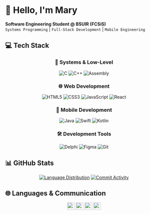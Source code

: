 # 👋 Hello, I'm Mary 

<div>

**Software Engineering Student @ BSUIR (FCSiS)**  
`Systems Programming` | `Full-Stack Development` | `Mobile Engineering`

</div>

## 💻 **Tech Stack**

<div align="center">

### 🔧 **Systems & Low-Level**
![C](https://img.shields.io/badge/C-A8B9CC?logo=c&logoColor=black&style=for-the-badge)
![C++](https://img.shields.io/badge/C++-00599C?logo=c%2B%2B&logoColor=white&style=for-the-badge)
![Assembly](https://img.shields.io/badge/ASM_FASM-2C2137?logo=assemblyscript&logoColor=white&style=for-the-badge)

### 🌐 **Web Development**
![HTML5](https://img.shields.io/badge/HTML5-E34F26?logo=html5&logoColor=white&style=for-the-badge)
![CSS3](https://img.shields.io/badge/CSS3-1572B6?logo=css3&logoColor=white&style=for-the-badge)
![JavaScript](https://img.shields.io/badge/JavaScript-F7DF1E?logo=javascript&logoColor=black&style=for-the-badge)
![React](https://img.shields.io/badge/React-61DAFB?logo=react&logoColor=black&style=for-the-badge)

### 📱 **Mobile Development**
![Java](https://img.shields.io/badge/Java-007396?logo=java&logoColor=white&style=for-the-badge)
![Swift](https://img.shields.io/badge/Swift-F05138?logo=swift&logoColor=white&style=for-the-badge)
![Kotlin](https://img.shields.io/badge/Kotlin-7F52FF?logo=kotlin&logoColor=white&style=for-the-badge)

### 🛠 **Development Tools**
![Delphi](https://img.shields.io/badge/Delphi-EE1F35?logo=delphi&logoColor=white&style=for-the-badge)
![Figma](https://img.shields.io/badge/Figma-F24E1E?logo=figma&logoColor=white&style=for-the-badge)
![Git](https://img.shields.io/badge/Git-F05032?logo=git&logoColor=white&style=for-the-badge)

</div>

## 📊 GitHub Stats
<div align="center">

[![Language Distribution](https://github-profile-summary-cards.vercel.app/api/cards/repos-per-language?username=muttell&theme=github_dark)](https://github.com/muttell)
[![Commit Activity](https://github-profile-summary-cards.vercel.app/api/cards/most-commit-language?username=muttell&theme=github_dark)](https://github.com/muttell)

</div>

## 🌐 Languages & Communication

<div align="center">

<img src="https://img.shields.io/badge/-Belarusian_Native-FFFFFF?logo=data:image/svg+xml;base64,PHN2ZyB4bWxucz0iaHR0cDovL3d3dy53My5vcmcvMjAwMC9zdmciIHZpZXdCb3g9IjAgMCAzMDAgMjAwIj48cmVjdCB3aWR0aD0iMTAwJSIgaGVpZ2h0PSIxMDAlIiBmaWxsPSIjRUVCMDAwIi8+PC9zdmc+&logoColor=black" height="24"> <img src="https://img.shields.io/badge/-Russian_Native-0039A6?logo=data:image/svg+xml;base64,PHN2ZyB4bWxucz0iaHR0cDovL3d3dy53My5vcmcvMjAwMC9zdmciIHZpZXdCb3g9IjAgMCAzMDAgMjAwIj48cmVjdCB3aWR0aD0iMTAwJSIgaGVpZ2h0PSIxMDAlIiBmaWxsPSIjRkZGMDAwIi8+PC9zdmc+&logoColor=white" height="24"> <img src="https://img.shields.io/badge/-English_B1-87CEEB?logo=data:image/svg+xml;base64,PHN2ZyB4bWxucz0iaHR0cDovL3d3dy53My5vcmcvMjAwMC9zdmciIHZpZXdCb3g9IjAgMCA2MDAgMzAwIj48cmVjdCB3aWR0aD0iMTAwJSIgaGVpZ2h0PSIxMDAlIiBmaWxsPSIjMDA3MkNDIi8+PC9zdmc+&logoColor=white" height="24"> <img src="https://img.shields.io/badge/-Polish_A2-FF0000?logo=data:image/svg+xml;base64,PHN2ZyB4bWxucz0iaHR0cDovL3d3dy53My5vcmcvMjAwMC9zdmciIHZpZXdCb3g9IjAgMCA2MDAgMzAwIj48cmVjdCB3aWR0aD0iMTAwJSIgaGVpZ2h0PSIxMDAlIiBmaWxsPSIjRkZGRkZGIi8+PC9zdmc+&logoColor=black" height="24">

</div>
